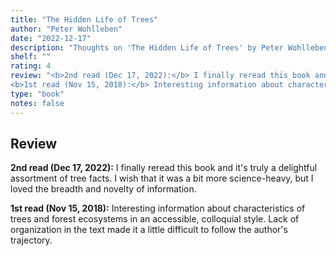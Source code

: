```yaml
---
title: "The Hidden Life of Trees"
author: "Peter Wohlleben"
date: "2022-12-17"
description: "Thoughts on 'The Hidden Life of Trees' by Peter Wohlleben."
shelf: ""
rating: 4
review: "<b>2nd read (Dec 17, 2022):</b> I finally reread this book and it's truly a delightful assortment of tree facts. I wish that it was a bit more science-heavy, but I loved the breadth and novelty of information.<br/><br/>
<b>1st read (Nov 15, 2018):</b> Interesting information about characteristics of trees and forest ecosystems in an accessible, colloquial style. Lack of organization in the text made it a little difficult to follow the author's trajectory."
type: "book"
notes: false
---
```


## Review

**2nd read (Dec 17, 2022):** I finally reread this book and it's truly a delightful assortment of tree facts. I wish that it was a bit more science-heavy, but I loved the breadth and novelty of information.

**1st read (Nov 15, 2018):** Interesting information about characteristics of trees and forest ecosystems in an accessible, colloquial style. Lack of organization in the text made it a little difficult to follow the author's trajectory.
